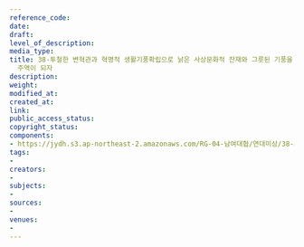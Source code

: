 ```yaml
---
reference_code: 
date: 
draft: 
level_of_description: 
media_type: 
title: 38-투철한 변혁관과 혁명적 생활기풍확립으로 낡은 사상문화적 잔재와 그릇된 기풍을 청산하고 정치사상적 풍모를 드높여 자주,민주,통일세상의
  주역이 되자
description: 
weight: 
modified_at: 
created_at: 
link: 
public_access_status: 
copyright_status: 
components:
- https://jydh.s3.ap-northeast-2.amazonaws.com/RG-04-남여대협/연대미상/38-투철한+변혁관과+혁명적+생활기풍확립으로+낡은+사상문화적+잔재와+그릇된+기풍을+청산하고+정치사상적+풍모를+드높여+자주,민주,통일세상의+주역이+되자.pdf
tags:
- 
creators:
- 
subjects:
- 
sources:
- 
venues:
- 
---
```

